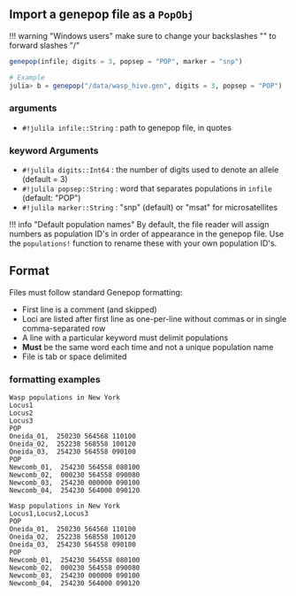 ## Import a genepop file as a `PopObj`

!!! warning "Windows users"
    make sure to change your backslashes "\" to forward slashes "/" 

```julia
genepop(infile; digits = 3, popsep = "POP", marker = "snp")

# Example
julia> b = genepop("/data/wasp_hive.gen", digits = 3, popsep = "POP")
```

### arguments

- `#!julila infile::String` : path to genepop file, in quotes

### keyword Arguments

- `#!julila digits::Int64` : the number of digits used to denote an allele (default = 3)
- `#!julila popsep::String` : word that separates populations in `infile` (default: "POP")
- `#!julila marker::String` : "snp" (default) or "msat" for microsatellites

!!! info "Default population names"
    By default, the file reader will assign numbers as population ID's in order of appearance in the genepop file. Use the `populations!` function to rename these with your own population ID's.

## Format

Files must follow standard Genepop formatting:

- First line is a comment (and skipped)
- Loci are listed after first line as one-per-line without commas or in single comma-separated row
- A line with a particular keyword must delimit populations
- **Must** be the same word each time and not a unique population name
- File is tab or space delimited

### formatting examples

```tab="loci stacked vertically"
Wasp populations in New York
Locus1
Locus2
Locus3
POP
Oneida_01,  250230 564568 110100
Oneida_02,  252238 568558 100120
Oneida_03,  254230 564558 090100
POP
Newcomb_01,  254230 564558 080100
Newcomb_02,  000230 564558 090080
Newcomb_03,  254230 000000 090100
Newcomb_04,  254230 564000 090120
```

```tab="loci stacked horizontally"
Wasp populations in New York
Locus1,Locus2,Locus3
POP
Oneida_01,  250230 564568 110100
Oneida_02,  252238 568558 100120
Oneida_03,  254230 564558 090100
POP
Newcomb_01,  254230 564558 080100
Newcomb_02,  000230 564558 090080
Newcomb_03,  254230 000000 090100
Newcomb_04,  254230 564000 090120
```
